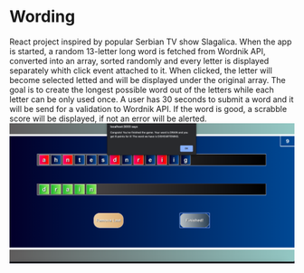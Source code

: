 # Wording
React project inspired by popular Serbian TV show Slagalica. When the app is started, a random 13-letter long word is fetched from Wordnik API, converted into an array, sorted randomly and every letter is displayed separately whith click event attached to it. When clicked, the letter will become selected letted and will be displayed under the original array. The goal is to create the longest possible word out of the letters while each letter can be only used once. A user has 30 seconds to submit a word and it will be send for a validation to Wordnik API. If the word is good, a scrabble score will be displayed, if not an error will be alerted. 
![alt text](https://github.com/lazarmilovic/Wording/blob/master/Preview.png?raw=true)
